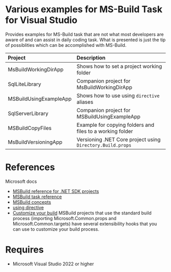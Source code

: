 # Various examples for MS-Build Task for Visual Studio

Provides examples for MS-Build task that are not what most developers are aware of and can assist in daily coding task. What is presented is just the tip of possiblities which can be accomplished with MS-Build.

| Project        |   Description    | 
|:------------- |:-------------|
| MsBuildWorkingDirApp | Shows how to set a project working folder |  
| SqlLiteLibrary | Companion project for MsBuildWorkingDirApp |  
| MSBuildUsingExampleApp | Shows how to use using `directive` aliases |  
| SqlServerLibrary | Companion project for MSBuildUsingExampleApp |  
| MSBuildCopyFiles | Example for copying folders and files to a working folder |  
| MsBuildVersioningApp | Versioning .NET Core project using `Directory.Build.props` |  

# References

Microsoft docs 

- [MSBuild reference for .NET SDK projects](https://learn.microsoft.com/en-us/dotnet/core/project-sdk/msbuild-props#using)
- [MSBuild task reference](https://learn.microsoft.com/en-us/visualstudio/msbuild/msbuild-task-reference?view=vs-2022)
- [MSBuild concepts](https://learn.microsoft.com/en-us/visualstudio/msbuild/msbuild-concepts?view=vs-2022)
- [using directive](https://learn.microsoft.com/en-us/dotnet/csharp/language-reference/keywords/using-directive)
- [Customize your build](https://learn.microsoft.com/en-us/visualstudio/msbuild/customize-your-build?view=vs-2022) MSBuild projects that use the standard build process (importing Microsoft.Common.props and Microsoft.Common.targets) have several extensibility hooks that you can use to customize your build process.

# Requires

- Microsoft Visual Studio 2022 or higher